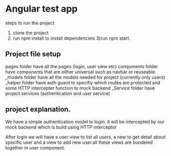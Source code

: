 # Angular test app

steps to run the project
1) clone the project
2) run npm install to install dependencieis
3)run npm start.

## Project file setup

pages folder have all the pages (login, user view etc)
components folder have components that are either universal such as navbar or reuseable.
_models folder have all the models needed for project (currently only users)
_helper folder have auth guard to specifiy which routes are protected and some HTTP intercepter function to mock backend
_Service folder have project services (authentication and user service) 


## project explanation.

We have a simple authentication model to login. it will be intercepted by our mock backend which is build using HTTP interceptor

After login we will have a user view to list all users, a new to get detail about specific user and a view to add new user.all these views are
bundeled together in user component.

